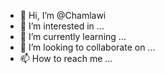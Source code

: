 - 👋 Hi, I’m @Chamlawi
- 👀 I’m interested in ...
- 🌱 I’m currently learning ...
- 💞️ I’m looking to collaborate on ...
- 📫 How to reach me ...

<!---
Chamlawi/Chamlawi is a ✨ special ✨ repository because its `README.md` (this file) appears on your GitHub profile.
You can click the Preview link to take a look at your changes.
--->
